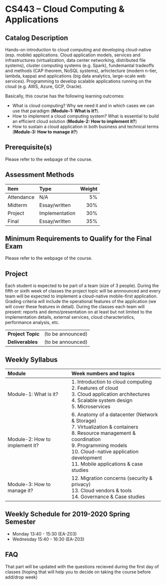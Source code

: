 # CS443 – Cloud Computing &amp; Applications

## Catalog Description
Hands-on introduction to cloud computing and developing cloud-native (esp. mobile) applications. Cloud application models, services and infrastructures (virtualization, data center networking, distributed file systems), cluster computing systems (e.g. Spark), fundemantal tradeoffs and methods (CAP theorem, NoSQL systems), arhictecture (modern n-tier, lambda, kappa) and applications (big data analytics, large-scale web services). Programming to develop scalable applications running on the cloud (e.g. AWS, Azure, GCP, Oracle).

Basically, this course has the following learning outcomes:
* What is cloud computing? Why we need it and in which cases we can use that paradigm (__Module-1: What is it?__).
* How to implement a cloud computing system? What is essential to build an efficient cloud solution (__Module-2: How to implement it?__)
* How to sustain a cloud application in both business and technical terms (__Module-3: How to manage it?__)

## Prerequisite(s)
Please refer to the webpage of the course.

## Assessment Methods

| Item      | Type          | Weight  |
|:--------- |:------------- | -------:|
| Attendance| N/A           | 5%      |
| Midterm   | Essay/written | 30%     |
| Project   | Implementation| 30%     |
| Final     | Essay/written | 35%     |

## Minimum Requirements to Qualify for the Final Exam
Please refer to the webpage of the course.

## Project
Each student is expected to be part of a team (size of 3 people). During the fifth or sixth week of classes the project topic will be annnounced and every team will be expected to implement a cloud-native mobile-first application. Grading criteria will include the operational features of the application (we will cover these features in detail). During the classes each team will present: reports and demo/presentation on at least but not limited to the implementation details, external services, cloud characteristics, performance analysis, etc.

| | |
|-|-|
|__Project Topic__ | (to be announced) |
|__Deliverables__  | (to be announced) |


## Weekly Syllabus

| Module | Week numbers and topics |
|:-------|:------|
| Module-1: What is it? | 1. Introduction to cloud computing </br> 2. Features of cloud </br> 3. Cloud application architectures </br> 4. Scalable system design </br> 5. Microservices |
| Module-2: How to implement it? | 6. Anatomy of a datacenter (Network & Storage) </br> 7. Virtualization & containers </br> 8. Resource management & coordination </br> 9. Programming models </br> 10. Cloud-native application development </br> 11. Mobile applications & case studies|
| Module-3: How to manage it? | 12. Migration concerns (security & privacy) </br> 13. Cloud vendors & tools </br> 14. Governance & Case studies |

## Weekly Schedule for 2019-2020 Spring Semester
* Monday 13:40 - 15:30 (EA-Z03)
* Wednesday 15:40 - 16:30 (EA-Z03)

## FAQ
That part will be updated with the questions recieved during the first day of classes (hoping that will help you to decide on taking the course before add/drop week) 

